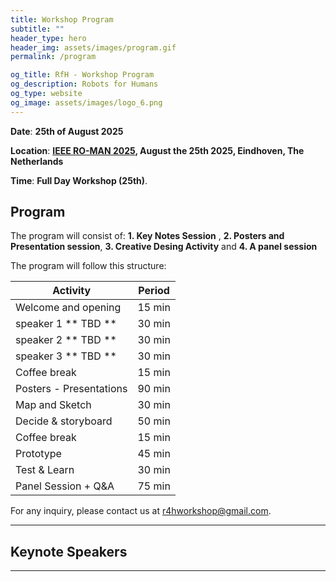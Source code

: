 ```yaml
---
title: Workshop Program
subtitle: ""
header_type: hero
header_img: assets/images/program.gif
permalink: /program

og_title: RfH - Workshop Program
og_description: Robots for Humans
og_type: website
og_image: assets/images/logo_6.png
---
```


**Date**: **25th of August 2025** 

**Location**:  **[IEEE RO-MAN 2025](https://www.ro-man2025.org/), August the 25th 2025, Eindhoven, The Netherlands**

**Time**: **Full Day Workshop (25th)**.

<!--**Attend Online**: [**Zoom link** (TDB)]()-->

## Program

The program will consist of: 
**1. Key Notes Session** , 
**2. Posters and Presentation session**, 
**3. Creative Desing Activity** 
and **4. A panel session** 

The program will follow this structure: 

| **Activity**                                            | **Period**             |
|---------------------------------------------------------|------------------------|
| Welcome and opening                                     | 15 min                 |
| speaker 1 ** TBD **                                     | 30 min                 |
| speaker 2 ** TBD **                                     | 30 min                 |
| speaker 3 ** TBD **                                     | 30 min                 |
| Coffee break                                            | 15 min                 |
| Posters - Presentations                                 | 90 min                 |
| Map and Sketch                                          | 30 min                 |
| Decide & storyboard                                     | 50 min                 |
| Coffee break                                            | 15 min                 |
| Prototype                                               | 45 min                 |
| Test & Learn                                            | 30 min                 |
| Panel Session + Q&A                                     | 75 min                 |


For any inquiry, please contact us at [r4hworkshop@gmail.com](mailto:r4hworkshop@gmail.com).

---

## Keynote Speakers

<!-- <section class="light">
    <div class="container py-2">
        <article class="postcard light blue">
            <a class="postcard__img_link" href="#">
                <img class="postcard__img" src="assets/images/keynote_KW.jpeg" alt="Dr. Katie Winkle" />
            </a>
            <div class="postcard__text t-dark">
                <h1 class="postcard__title blue">- Dr. Katie Winkle</h1>
                <div class="postcard__subtitle small">
				- Assistant professor (biträdande universitetslektor) at the Department of Information Technology at Uppsala University in Sweden.
				</div>
                <div class="postcard__bar"></div>
                <div class="postcard__preview-txt"> Abstract TBD</div>
            </div>
        </article>
    </div>
</section> -->

<!-- <section class="light">
    <div class="container py-2">
        <article class="postcard light blue">
            <a class="postcard__img_link" href="#">
                <img class="postcard__img" src="assets/images/keynote_LR.jpg" alt="Dr. Laurel Riek" />
            </a>
            <div class="postcard__text t-dark">
                <h1 class="postcard__title blue">- Dr. Laurel Riek</h1>
                <div class="postcard__subtitle small">
				- David R. Miller Professor of Computer Science and Engineering at UC San Diego, USA
				</div>
                <div class="postcard__bar"></div>
                <div class="postcard__preview-txt"> Abstract TBD</div>
            </div>
        </article>
    </div>
</section> -->

---